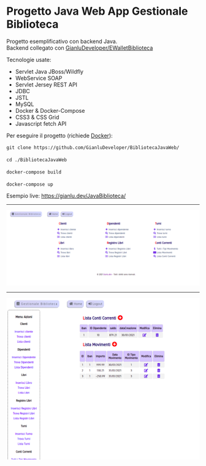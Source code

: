 # Progetto Java Web App Gestionale Biblioteca 

Progetto esemplificativo con backend Java. \
Backend collegato con [GianluDeveloper/EWalletBiblioteca](https://github.com/GianluDeveloper/EWalletBiblioteca/) 

Tecnologie usate:
- Servlet Java JBoss/Wildfly
- WebService SOAP
- Servlet Jersey REST API
- JDBC
- JSTL
- MySQL
- Docker & Docker-Compose
- CSS3 & CSS Grid
- Javascript fetch API

Per eseguire il progetto (richiede [Docker](https://www.docker.com/get-started)):
```
git clone https://github.com/GianluDeveloper/BibliotecaJavaWeb/

cd ./BibliotecaJavaWeb

docker-compose build

docker-compose up 
```

Esempio live:
<https://gianlu.dev/JavaBiblioteca/>

***

![Java Biblioteca](ScreenJavaBiblioteca.png)

***

![Java Biblioteca Insert](ScreenJavaBibliotecaInsert.png)
